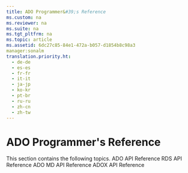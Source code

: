 ```yaml
---
title: ADO Programmer&#39;s Reference
ms.custom: na
ms.reviewer: na
ms.suite: na
ms.tgt_pltfrm: na
ms.topic: article
ms.assetid: 6dc27c85-84e1-472a-b057-d1854b8c98a3
manager:sonalm
translation.priority.ht: 
  - de-de
  - es-es
  - fr-fr
  - it-it
  - ja-jp
  - ko-kr
  - pt-br
  - ru-ru
  - zh-cn
  - zh-tw
---
```

# ADO Programmer&#39;s Reference
<?xml version="1.0" encoding="utf-8"?>
<developerOrientationDocument xmlns="http://ddue.schemas.microsoft.com/authoring/2003/5" xmlns:xlink="http://www.w3.org/1999/xlink" xmlns:xsi="http://www.w3.org/2001/XMLSchema-instance" xsi:schemaLocation="http://ddue.schemas.microsoft.com/authoring/2003/5 http://dduestorage.blob.core.windows.net/ddueschema/developer.xsd">
  <introduction>
    <para>This section contains the following topics.

</para>
    <list class="bullet">
      <listItem>
        <para>
          <legacyLink xlink:href="bfd96a4b-c913-45aa-9e4c-ec86ac364f3a">ADO API Reference</legacyLink>
        </para>
      </listItem>
      <listItem>
        <para>
          <legacyLink xlink:href="ca9fa99e-1a9f-4deb-80d4-6942555fb22a">RDS API Reference</legacyLink>
        </para>
      </listItem>
      <listItem>
        <para>
          <legacyLink xlink:href="ad709f69-113b-4972-9384-c1215641844d">ADO MD API Reference</legacyLink>
        </para>
      </listItem>
      <listItem>
        <para>
          <legacyLink xlink:href="ef700465-2e97-46e8-8213-2d662501e540">ADOX API Reference</legacyLink>
        </para>
      </listItem>
    </list>
  </introduction>
  <relatedTopics />
</developerOrientationDocument>
